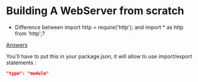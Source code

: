 # Building A WebServer from scratch

* Difference between import http = require('http'); and import * as http from 'http';?

[Answers](https://stackoverflow.com/a/35739633/13916430)

You'll have to put this in your package.json,
it will allow to use import/export statements :

```json
"type": "module"
```

